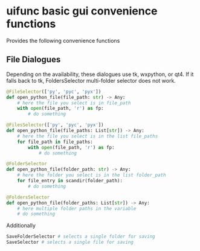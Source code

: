 # uifunc basic gui convenience functions

Provides the following convenience functions

## File Dialogues
Depending on the availability, these dialogues use tk, wxpython, or qt4. If it falls back to tk, FoldersSelector multi-folder selector does not work.

```python
@FileSelector(['py', 'pyc', 'pyx'])
def open_python_file(file_path: str) -> Any:
    # here the file you select is in file_path
    with open(file_path, 'r') as fp:
        # do something
```

```python
@FilesSelector(['py', 'pyc', 'pyx'])
def open_python_file(file_paths: List[str]) -> Any:
    # here the file you select is in the list file_paths
    for file_path in file_paths:
        with open(file_path, 'r') as fp:
            # do something
```

```python
@FolderSelector
def open_python_file(folder_path: str) -> Any:
    # here the folder you select is in the list folder_path
    for file_entry in scandir(folder_path):
        # do something
```

```python
@FoldersSelector
def open_python_file(folder_paths: List[str]) -> Any:
    # here multiple folder paths in the variable
    # do something
```

Additionally

```python
SaveFolderSelector # selects a single folder for saving
SaveSelector # selects a single file for saving
```
